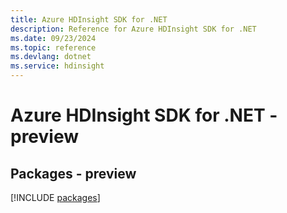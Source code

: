 ```yaml
---
title: Azure HDInsight SDK for .NET
description: Reference for Azure HDInsight SDK for .NET
ms.date: 09/23/2024
ms.topic: reference
ms.devlang: dotnet
ms.service: hdinsight
---
```

# Azure HDInsight SDK for .NET - preview
## Packages - preview
[!INCLUDE [packages](hdinsight-index.md)]